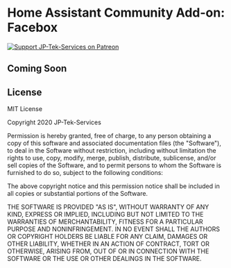 # Home Assistant Community Add-on: Facebox

[![Support JP-Tek-Services on Patreon][patreon-shield]][patreon]

## Coming Soon


## License

MIT License

Copyright 2020 JP-Tek-Services

Permission is hereby granted, free of charge, to any person obtaining a copy of this software and associated documentation files (the "Software"), to deal in the Software without restriction, including without limitation the rights to use, copy, modify, merge, publish, distribute, sublicense, and/or sell copies of the Software, and to permit persons to whom the Software is furnished to do so, subject to the following conditions:

The above copyright notice and this permission notice shall be included in all copies or substantial portions of the Software.

THE SOFTWARE IS PROVIDED "AS IS", WITHOUT WARRANTY OF ANY KIND, EXPRESS OR IMPLIED, INCLUDING BUT NOT LIMITED TO THE WARRANTIES OF MERCHANTABILITY, FITNESS FOR A PARTICULAR PURPOSE AND NONINFRINGEMENT. IN NO EVENT SHALL THE AUTHORS OR COPYRIGHT HOLDERS BE LIABLE FOR ANY CLAIM, DAMAGES OR OTHER LIABILITY, WHETHER IN AN ACTION OF CONTRACT, TORT OR OTHERWISE, ARISING FROM, OUT OF OR IN CONNECTION WITH THE SOFTWARE OR THE USE OR OTHER DEALINGS IN THE SOFTWARE.

[discord-shield]: https://img.shields.io/discord/478094546522079232.svg
[discord]: https://discord.me/hassioaddons
[maintenance-shield]: https://img.shields.io/maintenance/yes/2022.svg
[patreon-shield]: https://jpeterson37.github.io/patreon/patreon.png
[patreon]: https://www.patreon.com/jptekservices
[project-stage-shield]: https://img.shields.io/badge/project%20stage-experimental-yellow.svg
[release-shield]: https://img.shields.io/badge/version-v0.01.0-blue.svg
[release]: https://github.com/jpeterson37/addon-agentdvr/tree/v0.1.0
[screenshot]: https://raw.githubusercontent.com/jpeterson37/addon-agentdvr/dev/images/screenshot.png
[ispyurl]: https://www.ispyconnect.com/
[amd64-shield]: https://img.shields.io/badge/amd64-yes-green.svg
[i386-shield]: https://img.shields.io/badge/i386-yes-green.svg
[license-shield]: https://img.shields.io/github/license/hassio-addons/addon-example.svg
[JP-Tek-Services]: https://jptekservices.net
